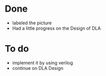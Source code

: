 # Done
+ labeled the picture
+ Had a little progress on the Design of DLA

# To do
+ implement it by using verilog
+ continue on DLA Design